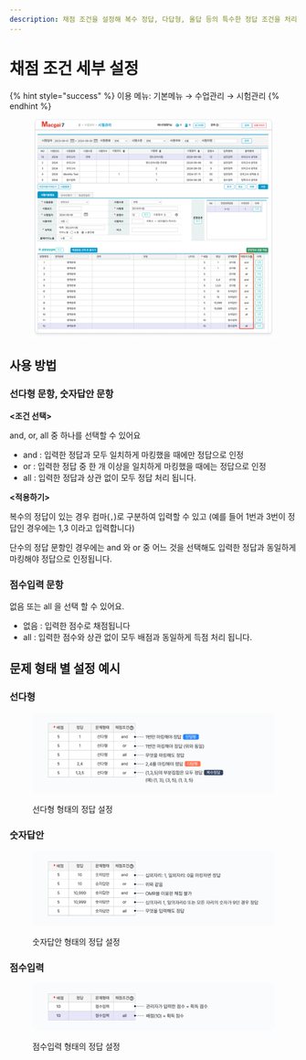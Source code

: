 ```yaml
---
description: 채점 조건을 설정해 복수 정답, 다답형, 올답 등의 특수한 정답 조건을 처리할 수 있어요.
---
```


# 채점 조건 세부 설정

{% hint style="success" %}
이용 메뉴: 기본메뉴 → 수업관리 → 시험관리
{% endhint %}

<figure><img src="../../../.gitbook/assets/image (211).png" alt=""><figcaption></figcaption></figure>

## **사용 방법**

### **선다형 문항, 숫자답안 문항**

**<조건 선택>**&#x20;

and, or, all 중 하나를 선택할 수 있어요

* and : 입력한 정답과 모두 일치하게 마킹했을 때에만 정답으로 인정&#x20;
* or : 입력한 정답 중 한 개 이상을 일치하게 마킹했을 때에는 정답으로 인정&#x20;
* all : 입력한 정답과 상관 없이 모두 정답 처리 됩니다.

**<적용하기>**

복수의 정답이 있는 경우 컴마(`,`)로 구분하여 입력할 수 있고 (예를 들어 1번과 3번이 정답인 경우에는 1,3 이라고 입력합니다) &#x20;

단수의 정답 문항인 경우에는 and 와 or 중 어느 것을 선택해도 입력한 정답과 동일하게 마킹해야 정답으로 인정됩니다.

### **점수입력 문항**

없음 또는 all 을 선택 할 수 있어요.

* 없음 : 입력한 점수로 채점됩니다
* all : 입력한 점수와 상관 없이 모두 배점과 동일하게 득점 처리 됩니다.

## **문제 형태 별 설정 예시**

### **선다형**

<figure><img src="../../../.gitbook/assets/image.png" alt=""><figcaption><p>선다형 형태의 정답 설정</p></figcaption></figure>

### **숫자답안**

<figure><img src="../../../.gitbook/assets/image (1).png" alt=""><figcaption><p>숫자답안 형태의 정답 설정</p></figcaption></figure>

### **점수입력**

<figure><img src="../../../.gitbook/assets/image (2).png" alt=""><figcaption><p>점수입력 형태의 정답 설정</p></figcaption></figure>

